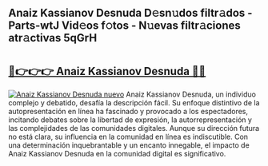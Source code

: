 ## Anaiz Kassianov Desnuda D𝚎sn𝚞dos filtr𝚊dos - Parts-wtJ Vid𝚎os f𝚘tos - N𝚞evas filtr𝚊ciones atr𝚊ctivas 5qGrH

# <h2><a href="http://mb92ar.tromn.icu/?c=Anaiz+Kassianov+Desnuda">🔗👉👉👉 Anaiz Kassianov Desnuda 🔗🔗</a></h2>

[![Anaiz Kassianov Desnuda nuevo](https://i.imgur.com/pEAQMta.gif)](http://mb92ar.tromn.icu/?c=Anaiz+Kassianov+Desnuda)
Anaiz Kassianov Desnuda, un individuo complejo y debatido, desafía la descripción fácil. Su enfoque distintivo de la autopresentación en línea ha fascinado y provocado a los espectadores, incitando debates sobre la libertad de expresión, la autorrepresentación y las complejidades de las comunidades digitales. Aunque su dirección futura no está clara, su influencia en la comunidad en línea es indiscutible. Con una determinación inquebrantable y un encanto innegable, el impacto de Anaiz Kassianov Desnuda en la comunidad digital es significativo.
